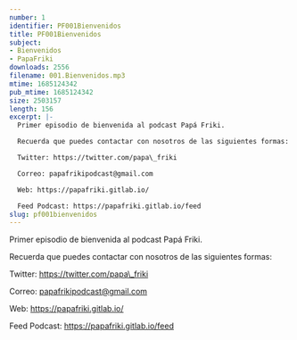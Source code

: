 ```yaml
---
number: 1
identifier: PF001Bienvenidos
title: PF001Bienvenidos
subject:
- Bienvenidos
- PapaFriki
downloads: 2556
filename: 001.Bienvenidos.mp3
mtime: 1685124342
pub_mtime: 1685124342
size: 2503157
length: 156
excerpt: |-
  Primer episodio de bienvenida al podcast Papá Friki.

  Recuerda que puedes contactar con nosotros de las siguientes formas:

  Twitter: https://twitter.com/papa\_friki

  Correo: papafrikipodcast@gmail.com

  Web: https://papafriki.gitlab.io/

  Feed Podcast: https://papafriki.gitlab.io/feed
slug: pf001bienvenidos
---
```

Primer episodio de bienvenida al podcast Papá Friki.

Recuerda que puedes contactar con nosotros de las siguientes formas:

Twitter: https://twitter.com/papa\_friki

Correo: papafrikipodcast@gmail.com

Web: https://papafriki.gitlab.io/

Feed Podcast: https://papafriki.gitlab.io/feed